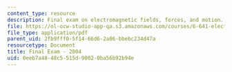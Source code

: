 ```yaml
---
content_type: resource
description: Final exam on electromagnetic fields, forces, and motion.
file: https://ol-ocw-studio-app-qa.s3.amazonaws.com/courses/6-641-electromagnetic-fields-forces-and-motion-spring-2005/0eeb7a4848c5515d90020ba56b92b94e_final2.pdf
file_type: application/pdf
parent_uid: 2fb9fff0-5f14-66d6-2a06-bbebc234d47a
resourcetype: Document
title: Final Exam - 2004
uid: 0eeb7a48-48c5-515d-9002-0ba56b92b94e
---
```

